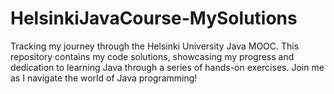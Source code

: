 # HelsinkiJavaCourse-MySolutions
Tracking my journey through the Helsinki University Java MOOC. This repository contains my code solutions, showcasing my progress and dedication to learning Java through a series of hands-on exercises. Join me as I navigate the world of Java programming!
